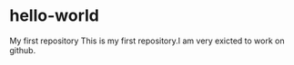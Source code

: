 # hello-world
My first repository
This is my first repository.I am very exicted to work on github. 
